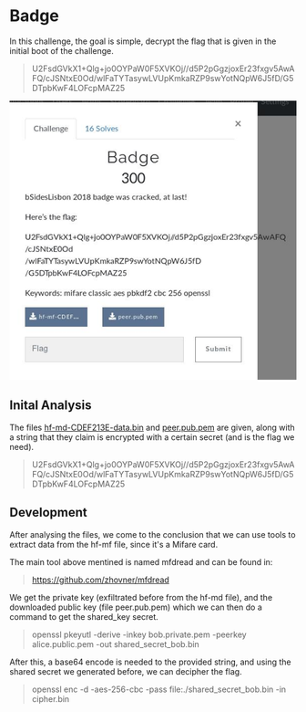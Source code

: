 # Badge

<p> In this challenge, the goal is simple, decrypt the flag that is given in the initial boot of the challenge. </p>

> U2FsdGVkX1+Qlg+jo0OYPaW0F5XVKOj//d5P2pGgzjoxEr23fxgv5AwAFQ/cJSNtxE0Od/wlFaTYTasywLVUpKmkaRZP9swYotNQpW6J5fD/G5DTpbKwF4LOFcpMAZ25

![Badge](Images/Badge.jpg)

## Inital Analysis

The files [hf-md-CDEF213E-data.bin](Files/hf-mf-CDEF213E-data.bin) and [peer.pub.pem](Files/peer.pub.pem) are given, along with a string that they claim is encrypted with a certain secret (and is the flag we need).

> U2FsdGVkX1+Qlg+jo0OYPaW0F5XVKOj//d5P2pGgzjoxEr23fxgv5AwAFQ/cJSNtxE0Od/wlFaTYTasywLVUpKmkaRZP9swYotNQpW6J5fD/G5DTpbKwF4LOFcpMAZ25

## Development

After analysing the files, we come to the conclusion that we can use tools to extract data from the hf-mf file, since it's a Mifare card.

The main tool above mentined is named mfdread and can be found in:

> https://github.com/zhovner/mfdread

We get the private key (exfiltrated before from the hf-md file), and the downloaded public key (file peer.pub.pem) which we can then do a command to get the shared_key secret.

> openssl pkeyutl -derive -inkey bob.private.pem -peerkey alice.public.pem -out shared_secret_bob.bin

After this, a base64 encode is needed to the provided string, and using the shared secret we generated before, we can decipher the flag.

> openssl enc -d -aes-256-cbc -pass file:./shared_secret_bob.bin -in cipher.bin
